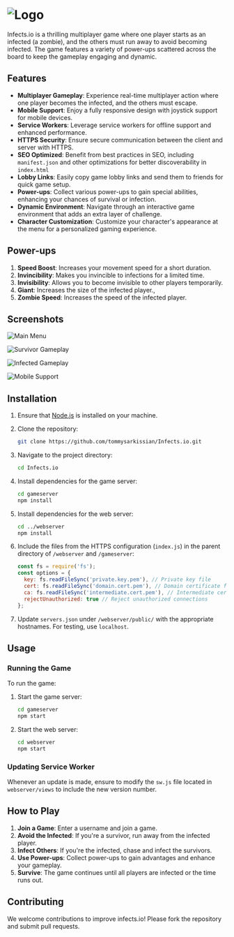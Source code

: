 # ![Logo](https://i.imgur.com/DGOTOPH.jpeg)

Infects.io is a thrilling multiplayer game where one player starts as an infected (a zombie), and the others must run away to avoid becoming infected. The game features a variety of power-ups scattered across the board to keep the gameplay engaging and dynamic.

## Features

- **Multiplayer Gameplay**: Experience real-time multiplayer action where one player becomes the infected, and the others must escape.
- **Mobile Support**: Enjoy a fully responsive design with joystick support for mobile devices.
- **Service Workers**: Leverage service workers for offline support and enhanced performance.
- **HTTPS Security**: Ensure secure communication between the client and server with HTTPS.
- **SEO Optimized**: Benefit from best practices in SEO, including `manifest.json` and other optimizations for better discoverability in `index.html`
- **Lobby Links**: Easily copy game lobby links and send them to friends for quick game setup.
- **Power-ups**: Collect various power-ups to gain special abilities, enhancing your chances of survival or infection.
- **Dynamic Environment**: Navigate through an interactive game environment that adds an extra layer of challenge.
- **Character Customization**: Customize your character's appearance at the menu for a personalized gaming experience.

## Power-ups

1. **Speed Boost**: Increases your movement speed for a short duration.
2. **Invincibility**: Makes you invincible to infections for a limited time.
3. **Invisibility**: Allows you to become invisible to other players temporarily.
4. **Giant**: Increases the size of the infected player.,
5. **Zombie Speed**: Increases the speed of the infected player.

## Screenshots

![Main Menu](https://i.imgur.com/f7G5rwD.png)

![Survivor Gameplay](https://i.imgur.com/aeXFtYw.png)

![Infected Gameplay](https://i.imgur.com/fCmtjOf.png)

![Mobile Support](https://i.imgur.com/rWeH9qg.png)

## Installation

1. Ensure that [Node.js](https://nodejs.org/) is installed on your machine.
2. Clone the repository:

    ```bash
    git clone https://github.com/tommysarkissian/Infects.io.git
    ```

3. Navigate to the project directory:

    ```bash
    cd Infects.io
    ```

4. Install dependencies for the game server:

    ```bash
    cd gameserver
    npm install
    ```

5. Install dependencies for the web server:

    ```bash
    cd ../webserver
    npm install
    ```

6. Include the files from the HTTPS configuration (`index.js`) in the parent directory of `/webserver` and `/gameserver`:

    ```javascript
    const fs = require('fs');
    const options = {
      key: fs.readFileSync('private.key.pem'), // Private key file
      cert: fs.readFileSync('domain.cert.pem'), // Domain certificate file
      ca: fs.readFileSync('intermediate.cert.pem'), // Intermediate certificate file
      rejectUnauthorized: true // Reject unauthorized connections
    };
    ```

7. Update `servers.json` under `/webserver/public/` with the appropriate hostnames. For testing, use `localhost`.

## Usage

### Running the Game

To run the game:

1. Start the game server:

    ```bash
    cd gameserver
    npm start
    ```

2. Start the web server:

    ```bash
    cd webserver
    npm start
    ```

### Updating Service Worker

Whenever an update is made, ensure to modify the `sw.js` file located in `webserver/views` to include the new version number.

## How to Play

1. **Join a Game**: Enter a username and join a game.
2. **Avoid the Infected**: If you're a survivor, run away from the infected player.
3. **Infect Others**: If you're the infected, chase and infect the survivors.
4. **Use Power-ups**: Collect power-ups to gain advantages and enhance your gameplay.
5. **Survive**: The game continues until all players are infected or the time runs out.

## Contributing

We welcome contributions to improve infects.io! Please fork the repository and submit pull requests.
